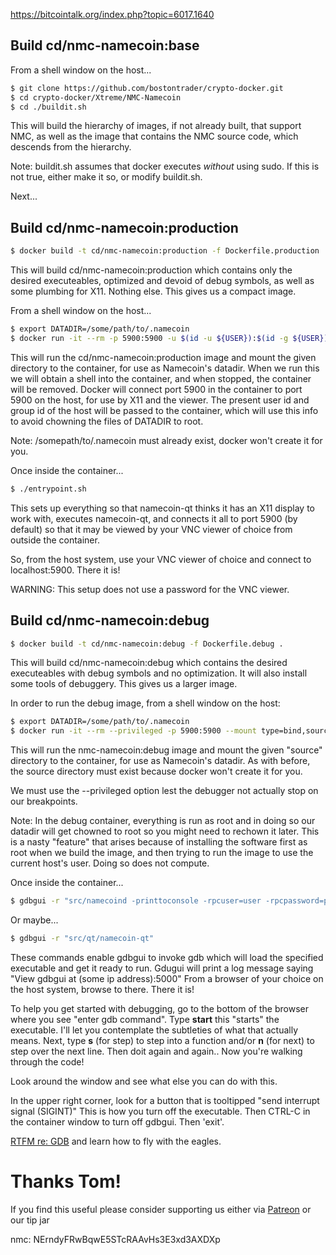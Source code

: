 https://bitcointalk.org/index.php?topic=6017.1640

## Build cd/nmc-namecoin:base

From a shell window on the host...

```sh
$ git clone https://github.com/bostontrader/crypto-docker.git
$ cd crypto-docker/Xtreme/NMC-Namecoin	
$ cd ./buildit.sh
```
This will build the hierarchy of images, if not already built, that support NMC, as well as the image that contains the NMC source code, which descends from the hierarchy.

Note: buildit.sh assumes that docker executes _without_ using sudo.  If this is not true, either make it so, or modify buildit.sh.

Next...

## Build cd/nmc-namecoin:production

```sh
$ docker build -t cd/nmc-namecoin:production -f Dockerfile.production .
```
This will build cd/nmc-namecoin:production which contains only the desired executeables, optimized and devoid of debug symbols, as well as some plumbing for X11.  Nothing else.  This gives us a compact image.

From a shell window on the host...

```sh
$ export DATADIR=/some/path/to/.namecoin
$ docker run -it --rm -p 5900:5900 -u $(id -u ${USER}):$(id -g ${USER}) --mount type=bind,source=$DATADIR,destination=/.namecoin cd/nmc-namecoin:production
```
This will run the cd/nmc-namecoin:production image and mount the given directory to the container, for use as Namecoin's datadir.  When we run this we will obtain a shell into the container, and when stopped, the container will be removed.  Docker will connect port 5900 in the container to port 5900 on the host, for use by X11 and the viewer.  The present user id and group id of the host will be passed to the container, which will use this info to avoid chowning the files of DATADIR to root.

Note: /somepath/to/.namecoin must already exist, docker won't create it for you.

Once inside the container...

```sh
$ ./entrypoint.sh
```
This sets up everything so that namecoin-qt thinks it has an X11 display to work with, executes namecoin-qt, and connects it all to port 5900 (by default) so that it may be viewed by your VNC viewer of choice from outside the container.

So, from the host system, use your VNC viewer of choice and connect to localhost:5900.  There it is!

WARNING: This setup does not use a password for the VNC viewer.


## Build cd/nmc-namecoin:debug

```sh
$ docker build -t cd/nmc-namecoin:debug -f Dockerfile.debug .
```
This will build cd/nmc-namecoin:debug which contains the desired executeables with debug symbols and no optimization.  It will also install some tools of debuggery. This gives us a larger image.

In order to run the debug image, from a shell window on the host:

```sh
$ export DATADIR=/some/path/to/.namecoin
$ docker run -it --rm --privileged -p 5900:5900 --mount type=bind,source=/some/path/to/.namecoin,destination=/.namecoin cd/nmc-namecoin:debug
```
This will run the nmc-namecoin:debug image and mount the given "source" directory to the container, for use as Namecoin's datadir.  As with before, the source directory must exist because docker won't create it for you.

We must use the --privileged option lest the debugger not actually stop on our breakpoints.

Note: In the debug container, everything is run as root and in doing so our datadir will get chowned to root so you might need to rechown it later.  This is a nasty "feature" that arises because of installing the software first as root when we build the image, and then trying to run the image to use the current host's user.  Doing so does not compute.

Once inside the container...

```sh
$ gdbgui -r "src/namecoind -printtoconsole -rpcuser=user -rpcpassword=password"
```

Or maybe...

```sh
$ gdbgui -r "src/qt/namecoin-qt"
```

These commands enable gdbgui to invoke gdb which will load the specified executable and get it ready to run.  Gdugui will print a log message saying "View gdbgui at (some ip address):5000"  From a browser of your choice on the host system, browse to there.  There it is!

To help you get started with debugging, go to the bottom of the browser where you see "enter gdb command".  Type **start**  this "starts" the executable.  I'll let you contemplate the subtleties of what that actually means.  Next, type **s** (for step) to step into a function and/or **n** (for next) to step over the next line.  Then doit again and again.. Now you're walking through the code!

Look around the window and see what else you can do with this.

In the upper right corner, look for a button that is tooltipped "send interrupt signal (SIGINT)"  This is how you turn off the executable.  Then CTRL-C in the container window to turn off gdbgui.  Then 'exit'.

[RTFM re: GDB](https://www.gnu.org/software/gdb/) and learn how to fly with the eagles.

# Thanks Tom!

If you find this useful please consider supporting us either via [Patreon](https://patreon.com/coinkit) or our tip jar

nmc: NErndyFRwBqwE5STcRAAvHs3E3xd3AXDXp
